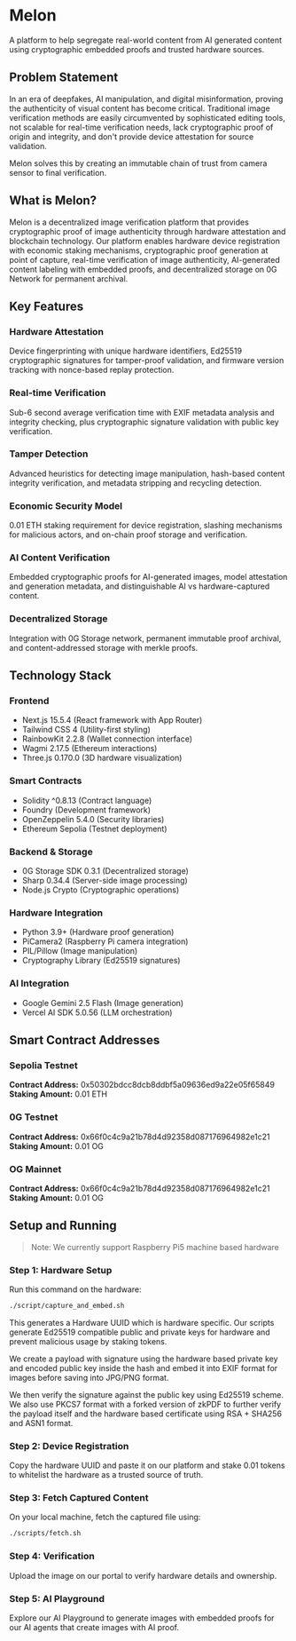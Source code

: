 # Melon

A platform to help segregate real-world content from AI generated content using cryptographic embedded proofs and trusted hardware sources.

## Problem Statement

In an era of deepfakes, AI manipulation, and digital misinformation, proving the authenticity of visual content has become critical. Traditional image verification methods are easily circumvented by sophisticated editing tools, not scalable for real-time verification needs, lack cryptographic proof of origin and integrity, and don't provide device attestation for source validation.

Melon solves this by creating an immutable chain of trust from camera sensor to final verification.

## What is Melon?

Melon is a decentralized image verification platform that provides cryptographic proof of image authenticity through hardware attestation and blockchain technology. Our platform enables hardware device registration with economic staking mechanisms, cryptographic proof generation at point of capture, real-time verification of image authenticity, AI-generated content labeling with embedded proofs, and decentralized storage on 0G Network for permanent archival.

## Key Features

### Hardware Attestation
Device fingerprinting with unique hardware identifiers, Ed25519 cryptographic signatures for tamper-proof validation, and firmware version tracking with nonce-based replay protection.

### Real-time Verification
Sub-6 second average verification time with EXIF metadata analysis and integrity checking, plus cryptographic signature validation with public key verification.

### Tamper Detection
Advanced heuristics for detecting image manipulation, hash-based content integrity verification, and metadata stripping and recycling detection.

### Economic Security Model
0.01 ETH staking requirement for device registration, slashing mechanisms for malicious actors, and on-chain proof storage and verification.

### AI Content Verification
Embedded cryptographic proofs for AI-generated images, model attestation and generation metadata, and distinguishable AI vs hardware-captured content.

### Decentralized Storage
Integration with 0G Storage network, permanent immutable proof archival, and content-addressed storage with merkle proofs.

## Technology Stack

### Frontend
* Next.js 15.5.4 (React framework with App Router)
* Tailwind CSS 4 (Utility-first styling)
* RainbowKit 2.2.8 (Wallet connection interface)
* Wagmi 2.17.5 (Ethereum interactions)
* Three.js 0.170.0 (3D hardware visualization)

### Smart Contracts
* Solidity ^0.8.13 (Contract language)
* Foundry (Development framework)
* OpenZeppelin 5.4.0 (Security libraries)
* Ethereum Sepolia (Testnet deployment)

### Backend & Storage
* 0G Storage SDK 0.3.1 (Decentralized storage)
* Sharp 0.34.4 (Server-side image processing)
* Node.js Crypto (Cryptographic operations)

### Hardware Integration
* Python 3.9+ (Hardware proof generation)
* PiCamera2 (Raspberry Pi camera integration)
* PIL/Pillow (Image manipulation)
* Cryptography Library (Ed25519 signatures)

### AI Integration
* Google Gemini 2.5 Flash (Image generation)
* Vercel AI SDK 5.0.56 (LLM orchestration)

## Smart Contract Addresses

### Sepolia Testnet
**Contract Address:** 0x50302bdcc8dcb8ddbf5a09636ed9a22e05f65849  
**Staking Amount:** 0.01 ETH

### 0G Testnet
**Contract Address:** 0x66f0c4c9a21b78d4d92358d087176964982e1c21  
**Staking Amount:** 0.01 OG

### OG Mainnet
**Contract Address:** 0x66f0c4c9a21b78d4d92358d087176964982e1c21  
**Staking Amount:** 0.01 OG

## Setup and Running

> Note: We currently support Raspberry Pi5 machine based hardware

### Step 1: Hardware Setup

Run this command on the hardware:

```bash
./script/capture_and_embed.sh
```

This generates a Hardware UUID which is hardware specific. Our scripts generate Ed25519 compatible public and private keys for hardware and prevent malicious usage by staking tokens.

We create a payload with signature using the hardware based private key and encoded public key inside the hash and embed it into EXIF format for images before saving into JPG/PNG format.

We then verify the signature against the public key using Ed25519 scheme. We also use PKCS7 format with a forked version of zkPDF to further verify the payload itself and the hardware based certificate using RSA + SHA256 and ASN1 format.

### Step 2: Device Registration

Copy the hardware UUID and paste it on our platform and stake 0.01 tokens to whitelist the hardware as a trusted source of truth.

### Step 3: Fetch Captured Content

On your local machine, fetch the captured file using:

```bash
./scripts/fetch.sh
```

### Step 4: Verification

Upload the image on our portal to verify hardware details and ownership.

### Step 5: AI Playground

Explore our AI Playground to generate images with embedded proofs for our AI agents that create images with AI proof.
